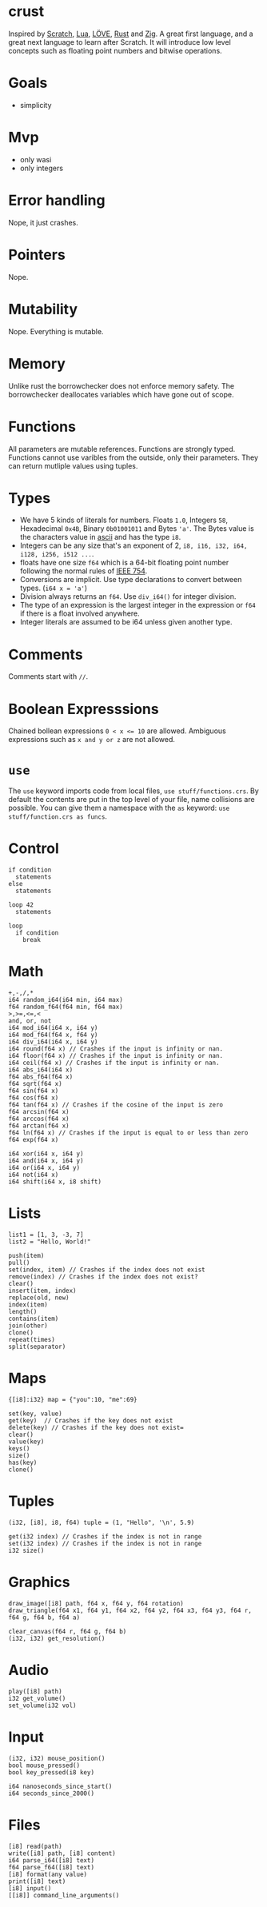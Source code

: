 # crust
Inspired by [Scratch](https://scratch.mit.edu/), [Lua](https://www.lua.org/start.html), [LÖVE](https://www.love2d.org/), [Rust](https://www.rust-lang.org/) and [Zig](https://ziglang.org/). A great first language, and a great next language to learn after Scratch. It will introduce low level concepts such as floating point numbers and bitwise operations.
# Goals
- simplicity
# Mvp
- only wasi
- only integers
# Error handling
Nope, it just crashes.
# Pointers
Nope.
# Mutability
Nope. Everything is mutable.
# Memory
Unlike rust the borrowchecker does not enforce memory safety. The borrowchecker deallocates variables which have gone out of scope.
# Functions
All parameters are mutable references. Functions are strongly typed. Functions cannot use varibles from the outside, only their parameters. They can return mutliple values using tuples.
# Types
- We have 5 kinds of literals for numbers. Floats `1.0`, Integers `58`, Hexadecimal `0x4B`, Binary `0b01001011` and Bytes `'a'`. The Bytes value is the characters value in [ascii](https://external-content.duckduckgo.com/iu/?u=https%3A%2F%2Fupload.wikimedia.org%2Fwikipedia%2Fcommons%2Fthumb%2Fd%2Fdd%2FASCII-Table.svg%2F2522px-ASCII-Table.svg.png&f=1&nofb=1&ipt=d06751b1640d9b550ceeb692df4b97fa295a63c012adbe3822e5ec24809bd801&ipo=images) and has the type `i8`.
- Integers can be any size that's an exponent of 2, `i8, i16, i32, i64, i128, i256, i512 ...`.
- floats have one size `f64` which is a 64-bit floating point number following the normal rules of [IEEE 754](https://en.wikipedia.org/wiki/IEEE_754).
- Conversions are implicit. Use type declarations to convert between types. (`i64 x = 'a'`)
- Division always returns an `f64`. Use `div_i64()` for integer division.
- The type of an expression is the largest integer in the expression or `f64` if there is a float involved anywhere.
- Integer literals are assumed to be i64 unless given another type.
# Comments
Comments start with `//`.
# Boolean Expresssions
Chained bollean expressions `0 < x <= 10` are allowed. Ambiguous expressions such as `x and y or z` are not allowed.
# `use`
The `use` keyword imports code from local files, `use stuff/functions.crs`. By default the contents are put in the top level of your file, name collisions are possible. You can give them a namespace with the `as` keyword: `use stuff/function.crs as funcs`.
# Control
```
if condition
  statements
else
  statements

loop 42
  statements

loop
  if condition
    break
```
# Math
```
+,-,/,*
i64 random_i64(i64 min, i64 max)
f64 random_f64(f64 min, f64 max)
>,>=,<=,<
and, or, not
i64 mod_i64(i64 x, i64 y)
i64 mod_f64(f64 x, f64 y)
i64 div_i64(i64 x, i64 y)
i64 round(f64 x) // Crashes if the input is infinity or nan.
i64 floor(f64 x) // Crashes if the input is infinity or nan.
i64 ceil(f64 x) // Crashes if the input is infinity or nan.
i64 abs_i64(i64 x)
f64 abs_f64(f64 x)
f64 sqrt(f64 x)
f64 sin(f64 x)
f64 cos(f64 x)
f64 tan(f64 x) // Crashes if the cosine of the input is zero
f64 arcsin(f64 x)
f64 arccos(f64 x)
f64 arctan(f64 x)
f64 ln(f64 x) // Crashes if the input is equal to or less than zero
f64 exp(f64 x)

i64 xor(i64 x, i64 y)
i64 and(i64 x, i64 y)
i64 or(i64 x, i64 y)
i64 not(i64 x)
i64 shift(i64 x, i8 shift)
```
# Lists
```
list1 = [1, 3, -3, 7]
list2 = "Hello, World!"

push(item)
pull()
set(index, item) // Crashes if the index does not exist
remove(index) // Crashes if the index does not exist?
clear()
insert(item, index)
replace(old, new)
index(item)
length()
contains(item)
join(other)
clone()
repeat(times)
split(separator)
```
# Maps
```
{[i8]:i32} map = {"you":10, "me":69}

set(key, value)
get(key)  // Crashes if the key does not exist
delete(key) // Crashes if the key does not exist=
clear()
value(key)
keys()
size()
has(key)
clone()
```
# Tuples
```
(i32, [i8], i8, f64) tuple = (1, "Hello", '\n', 5.9)

get(i32 index) // Crashes if the index is not in range
set(i32 index) // Crashes if the index is not in range
i32 size()
```
# Graphics
```
draw_image([i8] path, f64 x, f64 y, f64 rotation)
draw_triangle(f64 x1, f64 y1, f64 x2, f64 y2, f64 x3, f64 y3, f64 r, f64 g, f64 b, f64 a)

clear_canvas(f64 r, f64 g, f64 b)
(i32, i32) get_resolution()
```
# Audio
```
play([i8] path)
i32 get_volume()
set_volume(i32 vol)
```
# Input
```
(i32, i32) mouse_position()
bool mouse_pressed()
bool key_pressed(i8 key)

i64 nanoseconds_since_start()
i64 seconds_since_2000()
```
# Files
```
[i8] read(path)
write([i8] path, [i8] content)
i64 parse_i64([i8] text)
f64 parse_f64([i8] text)
[i8] format(any value)
print([i8] text)
[i8] input()
[[i8]] command_line_arguments()
```
